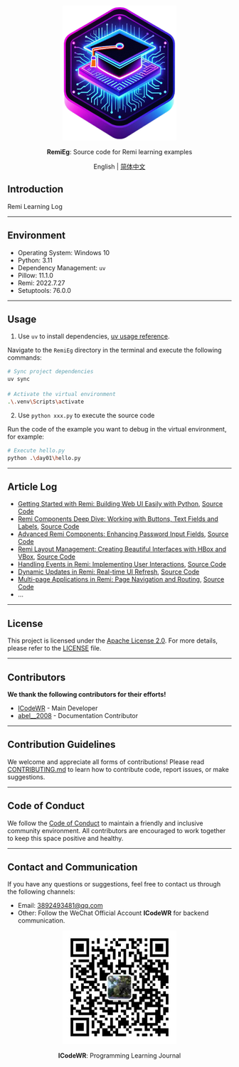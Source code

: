 <div align="center">
  <img src="../../assets/logo.png" width=256></img>
  <p><strong>RemiEg</strong>: Source code for Remi learning examples </p>

English | [简体中文](README.md)

</div>

## Introduction

Remi Learning Log

---

## Environment

- Operating System: Windows 10
- Python: 3.11
- Dependency Management: `uv`
- Pillow: 11.1.0
- Remi: 2022.7.27
- Setuptools: 76.0.0

---

## Usage

1. Use `uv` to install dependencies, [uv usage reference](https://mp.weixin.qq.com/s/ntCupZohe9TDpmDBo3MsYg).

Navigate to the `RemiEg` directory in the terminal and execute the following commands:

```bash
# Sync project dependencies
uv sync

# Activate the virtual environment
.\.venv\Scripts\activate
```

2. Use `python xxx.py` to execute the source code

Run the code of the example you want to debug in the virtual environment, for example:

```bash
# Execute hello.py
python .\day01\hello.py
```

---

## Article Log
- [Getting Started with Remi: Building Web UI Easily with Python](https://www.toutiao.com/article/7482376566506193462/), [Source Code](./day01/hello.py)  
- [Remi Components Deep Dive: Working with Buttons, Text Fields and Labels](https://www.toutiao.com/article/7482761128204927515/), [Source Code](./day02/login_app.py)  
- [Advanced Remi Components: Enhancing Password Input Fields](https://www.toutiao.com/article/7482771421110731273/), [Source Code](./day02/login_app2.py)  
- [Remi Layout Management: Creating Beautiful Interfaces with HBox and VBox](https://www.toutiao.com/article/7483318595326345754/), [Source Code](./day03/user_form_app.py)  
- [Handling Events in Remi: Implementing User Interactions](https://www.toutiao.com/article/7483863133224698420/), [Source Code](./day04/calculator_app.py)  
- [Dynamic Updates in Remi: Real-time UI Refresh](https://www.toutiao.com/article/7484272548406968866/), [Source Code](./day05/progress_bar_app.py)  
- [Multi-page Applications in Remi: Page Navigation and Routing](https://www.toutiao.com/article/7485034166980002355/), [Source Code](./day06/multi_page_app.py)  
- ...


---

## License
This project is licensed under the [Apache License 2.0](LICENSE). For more details, please refer to the [LICENSE](LICENSE) file.

---

## Contributors
**We thank the following contributors for their efforts!**
- [ICodeWR](https://gitcode.com/ICodeWR) - Main Developer
- [abel__2008](https://gitcode.com/abel__2008) - Documentation Contributor

---

## Contribution Guidelines
We welcome and appreciate all forms of contributions! Please read [CONTRIBUTING.md](../../CONTRIBUTING.md) to learn how to contribute code, report issues, or make suggestions.

---

## Code of Conduct
We follow the [Code of Conduct](../../CODE_OF_CONDUCT.md) to maintain a friendly and inclusive community environment. All contributors are encouraged to work together to keep this space positive and healthy.

---

## Contact and Communication
If you have any questions or suggestions, feel free to contact us through the following channels:
- Email: 3892493481@qq.com
- Other: Follow the WeChat Official Account **ICodeWR** for backend communication.

<div align="center">
  <img src="../../assets/ICodeWR.jpg" width=256></img>
  <p><strong>ICodeWR</strong>: Programming Learning Journal </p>
</div>
